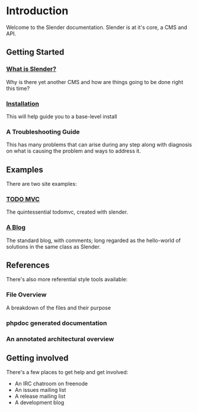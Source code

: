 # Introduction

Welcome to the Slender documentation. Slender is at it's core, a CMS and API.

## Getting Started

### [What is Slender?](intro.html)

Why is there yet another CMS and how are things going to be done right this time?

### [Installation](installation.html)
This will help guide you to a base-level install

### A Troubleshooting Guide 
This has many problems that can arise during any step along with diagnosis on what is causing the problem and ways to address it.

## Examples
There are two site examples:

### [TODO MVC](examples/todomvc.html)

The quintessential todomvc, created with slender.

### [A Blog](examples/blog.html)

The standard blog, with comments; long regarded as the hello-world of solutions in the same class as Slender.

## References
There's also more referential style tools available:

### File Overview
A breakdown of the files and their purpose

### phpdoc generated documentation

### An annotated architectural overview

## Getting involved

There's a few places to get help and get involved:

 * An IRC chatroom on freenode
 * An issues mailing list
 * A release mailing list
 * A development blog
